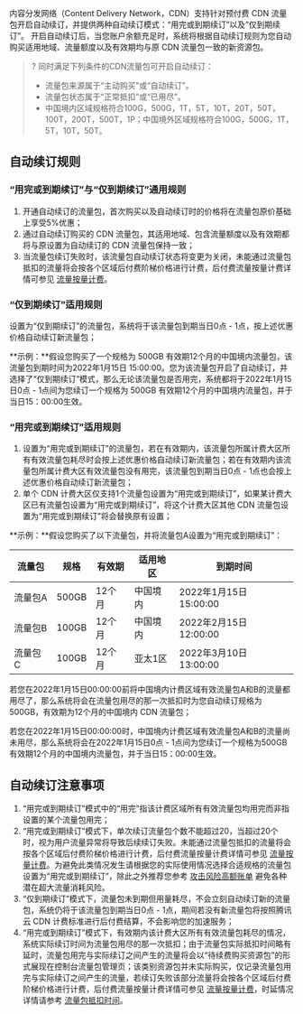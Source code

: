 内容分发网络（Content Delivery Network，CDN）支持针对预付费 CDN 流量包开启自动续订，并提供两种自动续订模式：“用完或到期续订”以及“仅到期续订”。
开启自动续订后，当您账户余额充足时，系统将根据自动续订规则为您自动购买适用地域、流量额度以及有效期均与原 CDN 流量包一致的新资源包。

>?
>同时满足下列条件的CDN流量包可开启自动续订：
>- 流量包来源属于“主动购买”或“自动续订”。
>- 流量包状态属于“正常抵扣”或“已用尽”。
>-  中国境内区域规格符合100G，500G，1T，5T，10T，20T，50T，100T，200T，500T，1P；中国境外区域规格符合100G，500G，1T，5T，10T，50T。

 

## 自动续订规则

### “用完或到期续订”与“仅到期续订”通用规则

1. 开通自动续订的流量包，首次购买以及自动续订时的价格将在流量包原价基础上享受5%优惠；
2. 通过自动续订购买的 CDN 流量包，其适用地域、包含流量额度以及有效期都将与原设置为自动续订的 CDN 流量包保持一致；
3. 当流量包续订失败时，该流量包自动续订状态将变更为关闭，未能通过流量包抵扣的流量将会按各个区域后付费阶梯价格进行计费，后付费流量按量计费详情可参见 [流量按量计费](https://cloud.tencent.com/document/product/228/2949#.E6.B5.81.E9.87.8F.E6.8C.89.E9.87.8F.E8.AE.A1.E8.B4.B9.3Ca-id.3D.22m2.22.3E.3C.2Fa.3E)。

 

### “仅到期续订”适用规则

设置为“仅到期续订”的流量包，系统将于该流量包到期当日0点 - 1点，按上述优惠价格自动续订新流量包；

 
**示例：**假设您购买了一个规格为 500GB 有效期12个月的中国境内流量包，该流量包到期时间为2022年1月15日 15:00:00。您为该流量包开启了自动续订，并选择了“仅到期续订”模式，那么无论该流量包是否用完，系统都将于2022年1月15日0点 - 1点间为您续订一个规格为 500GB 有效期12个月的中国境内流量包，并于当日15：00:00生效。

 

### “用完或到期续订”适用规则

1. 设置为“用完或到期续订”的流量包，若在有效期内，该流量包所属计费大区所有有效流量包耗尽时会按上述优惠价格自动续订新流量包；若在有效期内该流量包所属计费大区有效流量包没有用完，该流量包到期当日0点 - 1点也会按上述优惠价格自动续订新流量包；
2. 单个 CDN 计费大区仅支持1个流量包设置为“用完或到期续订”，如果某计费大区已有流量包设置为“用完或到期续订”，将这个计费大区其他 CDN 流量包设置为“用完或到期续订”将会替换原有设置；

**示例：**假设您购买了以下流量包，并将流量包A设置为“用完或到期续订”：

| 流量包  | 规格  | 有效期 | 适用地区 | 到期时间               |
| ------- | ----- | ------ | -------- | ---------------------- |
| 流量包A | 500GB | 12个月 | 中国境内 | 2022年1月15日 15:00:00 |
| 流量包B | 100GB | 12个月 | 中国境内 | 2022年2月15日 12:00:00 |
| 流量包C | 100GB | 12个月 | 亚太1区  | 2022年3月10日 13:00:00 |

若您在2022年1月15日00:00:00前将中国境内计费区域有效流量包A和B的流量都用尽了，那么系统将会在流量包用尽的那一次抵扣时为您自动续订规格为500GB，有效期为12个月的中国境内 CDN 流量包；

若您在2022年1月15日00:00:00时，中国境内计费区域有效流量包A和B的流量尚未用尽，那么系统将会在2022年1月15日0点 - 1点间为您续订一个规格为500GB有效期12个月的中国境内流量包，并于当日15：00:00生效。

 

## 自动续订注意事项

1. “用完或到期续订”模式中的“用完”指该计费区域所有有效流量包均用完而非指设置的某个流量包用完；
2. “用完或到期续订”模式下，单次续订流量包个数不能超过20，当超过20个时，视为用户流量异常将导致后续续订失败。未能通过流量包抵扣的流量将会按各个区域后付费阶梯价格进行计费，后付费流量按量计费详情可参见 [流量按量计费](https://cloud.tencent.com/document/product/228/2949#.E6.B5.81.E9.87.8F.E6.8C.89.E9.87.8F.E8.AE.A1.E8.B4.B9.3Ca-id.3D.22m2.22.3E.3C.2Fa.3E)。为避免此类情况发生请根据您的实际使用情况选择合适规格的流量包设置为“用完或到期续订”，除此之外推荐您参考 [攻击风险高额账单](https://cloud.tencent.com/document/product/228/51813) 避免各种潜在超大流量消耗风险。
3. “仅到期续订”模式下，流量包未到期但用量耗尽，不会立刻自动续订新的流量包，系统仍将于该流量包到期当日0点 - 1点，期间若没有新流量包将按照腾讯云 CDN 计费标准进行后付费结算，不会影响您的加速服务；
4. “用完或到期续订”模式下，有效期内该计费大区所有有效流量包耗尽的情况，系统实际续订时间为流量包用尽的那一次抵扣；由于流量包实际抵扣时间略有延时，流量包用完与实际续订之间产生的流量将会以“待续费购买资源包”的形式展现在控制台流量包管理页；该类别资源包并未实际购买，仅记录流量包用完与实际续订之间产生的流量，若续订失败该部分流量将会按各个区域后付费阶梯价格进行计费，后付费流量按量计费详情可参见 [流量按量计费](https://cloud.tencent.com/document/product/228/2949#.E6.B5.81.E9.87.8F.E6.8C.89.E9.87.8F.E8.AE.A1.E8.B4.B9.3Ca-id.3D.22m2.22.3E.3C.2Fa.3E)，时延情况详情请参考 [流量包抵扣时间](https://cloud.tencent.com/document/product/228/60462#.E6.8A.B5.E6.89.A3.E6.97.B6.E9.97.B4)。

